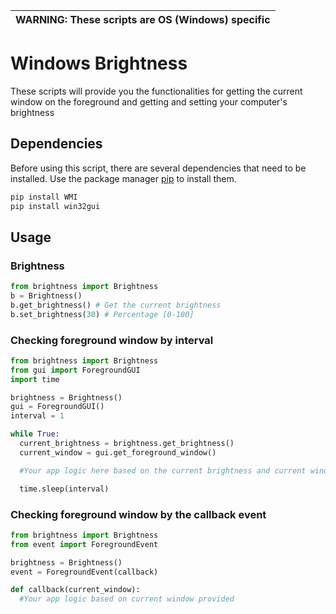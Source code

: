 | WARNING: These scripts are OS (Windows) specific |
| --- |

# Windows Brightness

These scripts will provide you the functionalities for getting the current window on the foreground and getting and setting your computer's brightness

## Dependencies
Before using this script, there are several dependencies that need to be installed. Use the package manager [pip](https://pip.pypa.io/en/stable/) to install them.

```bash
pip install WMI
pip install win32gui
```

## Usage

### Brightness
```python
from brightness import Brightness
b = Brightness()
b.get_brightness() # Get the current brightness
b.set_brightness(30) # Percentage [0-100]
```

### Checking foreground window by interval
```python
from brightness import Brightness
from gui import ForegroundGUI
import time

brightness = Brightness()
gui = ForegroundGUI()
interval = 1

while True:
  current_brightness = brightness.get_brightness()
  current_window = gui.get_foreground_window()

  #Your app logic here based on the current brightness and current window

  time.sleep(interval)
```

### Checking foreground window by the callback event
```python
from brightness import Brightness
from event import ForegroundEvent

brightness = Brightness()
event = ForegroundEvent(callback)

def callback(current_window):
  #Your app logic based on current window provided
```